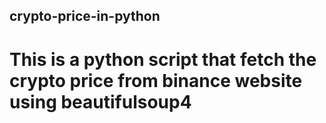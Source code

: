 ## crypto-price-in-python 

# This is a python script that fetch the crypto price from binance website using beautifulsoup4